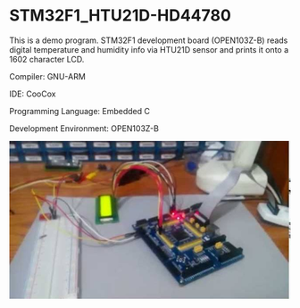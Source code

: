 STM32F1_HTU21D-HD44780
=======================

This is a demo program. STM32F1 development board (OPEN103Z-B) reads digital temperature and humidity info via HTU21D sensor and prints it onto a 1602 character LCD.

Compiler: GNU-ARM

IDE:  CooCox

Programming Language: Embedded C

Development Environment:  OPEN103Z-B

[![Youtube Video Demo](https://github.com/aytacdilek/STM32F1_HTU21D-HD44780/blob/master/images/STM32F1-HTU21-1602LCD.jpg?raw=true)](https://www.youtube.com/watch?v=gh2rDhepERM)
